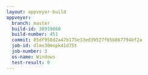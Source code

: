 ```yaml
---
layout: appveyor-build
appveyor:
  branch: master
  build-id: 38919860
  build-number: 451
  commit: 85df958d2a47b175e33ed39527f65b867794bf2a
  job-id: dlmx30mopk41d75t
  job-number: 3
  os-name: Windows
  test-result: 0
---
```

